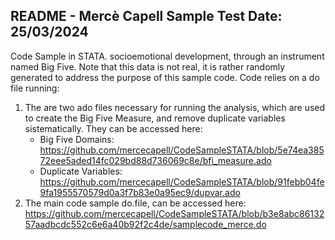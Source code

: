 README - Mercè Capell Sample Test
Date: 25/03/2024
------------------------------------------------------------------------------

Code Sample in STATA. socioemotional development, through an instrument named Big Five. Note that this data is not real, it is rather randomly generated to address the purpose of this sample code.
Code relies on a do file running:
1. The are two ado files necessary for running the analysis, which are used to create the Big Five Measure, and remove duplicate variables sistematically. They can be accessed here:
   * Big Five Domains: https://github.com/mercecapell/CodeSampleSTATA/blob/5e74ea38572eee5aded14fc029bd88d736069c8e/bfi_measure.ado
   * Duplicate Variables: https://github.com/mercecapell/CodeSampleSTATA/blob/91febb04fe9fa1955570579d0a3f7b83e0a95ec9/dupvar.ado
3. The main code sample do.file, can be accessed here:  https://github.com/mercecapell/CodeSampleSTATA/blob/b3e8abc8613257aadbcdc552c6e6a40b92f2c4de/samplecode_merce.do

